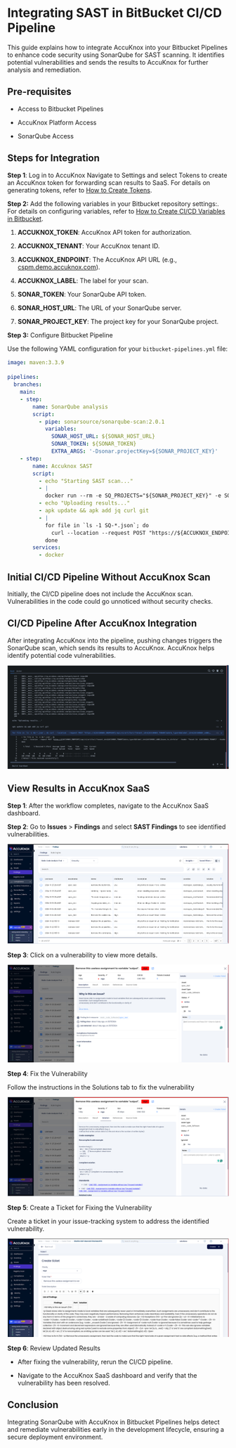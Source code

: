 
# Integrating SAST in BitBucket CI/CD Pipeline

This guide explains how to integrate AccuKnox into your Bitbucket Pipelines to enhance code security using SonarQube for SAST scanning. It identifies potential vulnerabilities and sends the results to AccuKnox for further analysis and remediation.

## Pre-requisites

- Access to Bitbucket Pipelines

- AccuKnox Platform Access

- SonarQube Access

## Steps for Integration

**Step 1**: Log in to AccuKnox Navigate to Settings and select Tokens to create an AccuKnox token for forwarding scan results to SaaS. For details on generating tokens, refer to [How to Create Tokens](https://help.accuknox.com/how-to/how-to-create-tokens/?h=token "https://help.accuknox.com/how-to/how-to-create-tokens/?h=token").

**Step 2:** Add the following variables in your Bitbucket repository settings:. For details on configuring variables, refer to [How to Create CI/CD Variables in Bitbucket](https://support.atlassian.com/bitbucket-cloud/docs/variables-and-secrets/ "https://support.atlassian.com/bitbucket-cloud/docs/variables-and-secrets/").

1. **ACCUKNOX_TOKEN**: AccuKnox API token for authorization.

2. **ACCUKNOX_TENANT**: Your AccuKnox tenant ID.

3. **ACCUKNOX_ENDPOINT**: The AccuKnox API URL (e.g., [cspm.demo.accuknox.com](http://cspm.demo.accuknox.com/ "http://cspm.demo.accuknox.com")).

4. **ACCUKNOX_LABEL**: The label for your scan.

5. **SONAR_TOKEN**: Your SonarQube API token.

6. **SONAR_HOST_URL**: The URL of your SonarQube server.

7. **SONAR_PROJECT_KEY**: The project key for your SonarQube project.

**Step 3:** Configure Bitbucket Pipeline

Use the following YAML configuration for your `bitbucket-pipelines.yml` file:

```yaml
image: maven:3.3.9

pipelines:
  branches:
    main:
    - step:
        name: SonarQube analysis
        script:
          - pipe: sonarsource/sonarqube-scan:2.0.1
            variables:
              SONAR_HOST_URL: ${SONAR_HOST_URL}
              SONAR_TOKEN: ${SONAR_TOKEN}
              EXTRA_ARGS: '-Dsonar.projectKey=${SONAR_PROJECT_KEY}'
    - step:
        name: Accuknox SAST
        script:
          - echo "Starting SAST scan..."
          - |
            docker run --rm -e SQ_PROJECTS="${SONAR_PROJECT_KEY}" -e SQ_URL=${SONAR_HOST_URL} -e SQ_AUTH_TOKEN=${SONAR_TOKEN} -e REPORT_PATH=/app/data/ -v $PWD:/app/data/ accuknox/sastjob:latest
          - echo "Uploading results..."
          - apk update && apk add jq curl git
          - |
            for file in `ls -1 SQ-*.json`; do
              curl --location --request POST "https://${ACCUKNOX_ENDPOINT}/api/v1/artifact/?tenant_id=${ACCUKNOX_TENANT}&data_type=SQ&label_id=${ACCUKNOX_LABEL}&save_to_s3=false" --header "Tenant-Id: ${ACCUKNOX_TENANT}" --header "Authorization: Bearer ${ACCUKNOX_TOKEN}" --form "file=@\"$file\""
            done
        services:
          - docker
```

## Initial CI/CD Pipeline Without AccuKnox Scan

Initially, the CI/CD pipeline does not include the AccuKnox scan. Vulnerabilities in the code could go unnoticed without security checks.

## CI/CD Pipeline After AccuKnox Integration

After integrating AccuKnox into the pipeline, pushing changes triggers the SonarQube scan, which sends its results to AccuKnox. AccuKnox helps identify potential code vulnerabilities.

![alt](./images/bitbucket-sast/1.png)

## View Results in AccuKnox SaaS

**Step 1**: After the workflow completes, navigate to the AccuKnox SaaS dashboard.

**Step 2**: Go to **Issues** > **Findings** and select **SAST Findings** to see identified vulnerabilities.

![alt](./images/bitbucket-sast/2.png)

**Step 3**: Click on a vulnerability to view more details.

![alt](./images/bitbucket-sast/3.png)

**Step 4**: Fix the Vulnerability

Follow the instructions in the Solutions tab to fix the vulnerability

![alt](./images/bitbucket-sast/4.png)

**Step 5**: Create a Ticket for Fixing the Vulnerability

Create a ticket in your issue-tracking system to address the identified vulnerability.

![alt](./images/bitbucket-sast/5.png)

**Step 6**: Review Updated Results

- After fixing the vulnerability, rerun the CI/CD pipeline.

- Navigate to the AccuKnox SaaS dashboard and verify that the vulnerability has been resolved.

## Conclusion

Integrating SonarQube with AccuKnox in Bitbucket Pipelines helps detect and remediate vulnerabilities early in the development lifecycle, ensuring a secure deployment environment.
